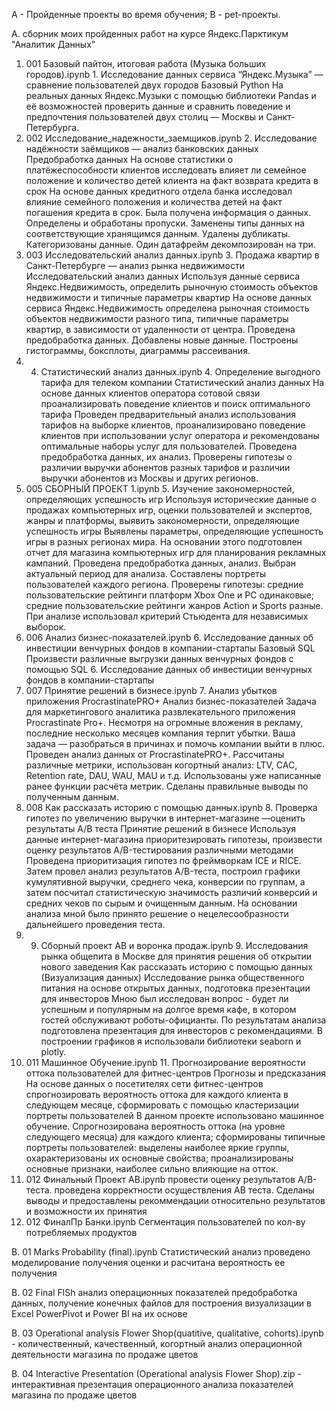 А - Пройденные проекты во время обучения;
B - pet-проекты.

А. сборник моих пройденных работ на курсе Яндекс.Парктикум "Аналитик Данных"

1. 001 Базовый пайтон, итоговая работа (Музыка больших городов).ipynb	1. Исследование данных сервиса “Яндекс.Музыка” — сравнение пользователей двух городов	Базовый Python	На реальных данных Яндекс.Музыки c помощью библиотеки Pandas и её возможностей проверить данные и сравнить поведение и предпочтения пользователей двух столиц — Москвы и Санкт-Петербурга.	
2. 002 Исследование_надежности_заемщиков.ipynb	2. Исследование надёжности заёмщиков — анализ банковских данных	Предобработка данных	На основе статистики о платёжеспособности клиентов исследовать влияет ли семейное положение и количество детей клиента на факт возврата кредита в срок	На основе данных кредитного отдела банка исследовал влияние семейного положения и количества детей на факт погашения кредита в срок. Была получена информация о данных. Определены и обработаны пропуски. Заменены типы данных на соответствующие хранящимся данным. Удалены дубликаты. Категоризованы данные. Один датафрейм декомпозирован на три.
3. 003 Исследовательский анализ данных.ipynb	3. Продажа квартир в Санкт-Петербурге — анализ рынка недвижимости	Исследовательский анализ данных	Используя данные сервиса Яндекс.Недвижимость, определить рыночную стоимость объектов недвижимости и типичные параметры квартир	На основе данных сервиса Яндекс.Недвижимость определена рыночная стоимость объектов недвижимости разного типа, типичные параметры квартир, в зависимости от удаленности от центра. Проведена предобработка данных. Добавлены новые данные. Построены гистограммы, боксплоты, диаграммы рассеивания.
4. 004. Статистический анализ данных.ipynb	4. Определение выгодного тарифа для телеком компании	Статистический анализ данных	На основе данных клиентов оператора сотовой связи проанализировать поведение клиентов и поиск оптимального тарифа	Проведен предварительный анализ использования тарифов на выборке клиентов, проанализировано поведение клиентов при использовании услуг оператора и рекомендованы оптимальные наборы услуг для пользователей. Проведена предобработка данных, их анализ. Проверены гипотезы о различии выручки абонентов разных тарифов и различии выручки абонентов из Москвы и других регионов.
5. 005 СБОРНЫЙ ПРОЕКТ 1.ipynb	5. Изучение закономерностей, определяющих успешность игр		Используя исторические данные о продажах компьютерных игр, оценки пользователей и экспертов, жанры и платформы, выявить закономерности, определяющие успешность игры	Выявлены параметры, определяющие успешность игры в разных регионах мира. На основании этого подготовлен отчет для магазина компьютерных игр для планирования рекламных кампаний. Проведена предобработка данных, анализ. Выбран актуальный период для анализа. Составлены портреты пользователей каждого региона. Проверены гипотезы: средние пользовательские рейтинги платформ Xbox One и PC одинаковые; средние пользовательские рейтинги жанров Action и Sports разные. При анализе использовал критерий Стьюдента для независимых выборок.
6. 006 Анализ бизнес-показателей.ipynb	6. Исследование данных об инвестиции венчурных фондов в компании-стартапы	Базовый SQL	Произвести различные выгрузки данных венчурных фондов с помощью SQL	6. Исследование данных об инвестиции венчурных фондов в компании-стартапы
7. 007 Принятие решений в бизнесе.ipynb	7. Анализ убытков приложения ProcrastinatePRO+	Анализ бизнес-показателей	Задача для маркетингового аналитика развлекательного приложения Procrastinate Pro+. Несмотря на огромные вложения в рекламу, последние несколько месяцев компания терпит убытки. Ваша задача — разобраться в причинах и помочь компании выйти в плюс.	Проведен анализ данных от ProcrastinatePRO+. Рассчитаны различные метрики, использован когортный анализ: LTV, CAC, Retention rate, DAU, WAU, MAU и т.д. Использованы уже написанные ранее функции расчёта метрик. Сделаны правильные выводы по полученным данным.
8. 008 Как рассказать историю с помощью данных.ipynb	8. Проверка гипотез по увеличению выручки в интернет-магазине —оценить результаты A/B теста	Принятие решений в бизнесе	Используя данные интернет-магазина приоритезировать гипотезы, произвести оценку результатов A/B-тестирования различными методами	Проведена приоритизация гипотез по фреймворкам ICE и RICE. Затем провел анализ результатов A/B-теста, построил графики кумулятивной выручки, среднего чека, конверсии по группам, а затем посчитал статистическую значимость различий конверсий и средних чеков по сырым и очищенным данным. На основании анализа мной было принято решение о нецелесообразности дальнейшего проведения теста.
9. 009. Сборный проект АВ и воронка продаж.ipynb	9. Исследования рынка общепита в Москве для принятия решения об открытии нового заведения	Как рассказать историю с помощью данных (Визуализация данных)	Исследование рынка общественного питания на основе открытых данных, подготовка презентации для инвесторов	Мною был исследован вопрос - будет ли успешным и популярным на долгое время кафе, в котором гостей обслуживают роботы-официанты. По результатам анализа подготовлена презентация для инвесторов с рекомендациями. В построении графиков я использовали библиотеки seaborn и plotly. 
10. 011 Машинное Обучение.ipynb	11. Прогнозирование вероятности оттока пользователей для фитнес-центров	Прогнозы и предсказания	На основе данных о посетителях сети фитнес-центров спрогнозировать вероятность оттока для каждого клиента в следующем месяце, сформировать с помощью кластеризации портреты пользователей	В данном проекте использовано машинное обучение. Спрогнозирована вероятность оттока (на уровне следующего месяца) для каждого клиента; сформированы типичные портреты пользователей: выделены наиболее яркие группы, охарактеризованы их основные свойства; проанализированы основные признаки, наиболее сильно влияющие на отток.
11. 012 Финальный Проект AB.ipynb		провести оценку результатов A/B-теста.		проведена корректности осуществления АВ теста. Сделаны выводы и предоставлены рекоммендации относительно результатов и возможности их принятия
12. 012 ФиналПр Банки.ipynb	Сегментация пользователей по кол-ву потребляемых продуктов		
	
B. 01 Marks Probability (final).ipynb	Статистический анализ			проведено моделирование получения оценки и расчитана вероятность ее получения

B. 02 Final FlSh	анализ операционных показателей		предобработка данных, получение конечных файлов для построения визуализации в Excel PowerPivot и Power BI на их основе	

B. 03 Operational analysis Flower Shop(quatitive, qualitative, cohorts).ipynb - количественный, качественный, когортный анализ операционной деятельности магазина по продаже цветов

B. 04 Interactive Presentation (Operational analysis Flower Shop).zip - интерактивная презентация операционного анализа показателей магазина по продаже цветов
